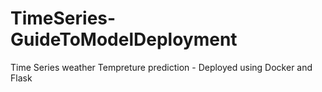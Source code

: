 # TimeSeries-GuideToModelDeployment
Time Series weather Tempreture prediction - Deployed using Docker and Flask
